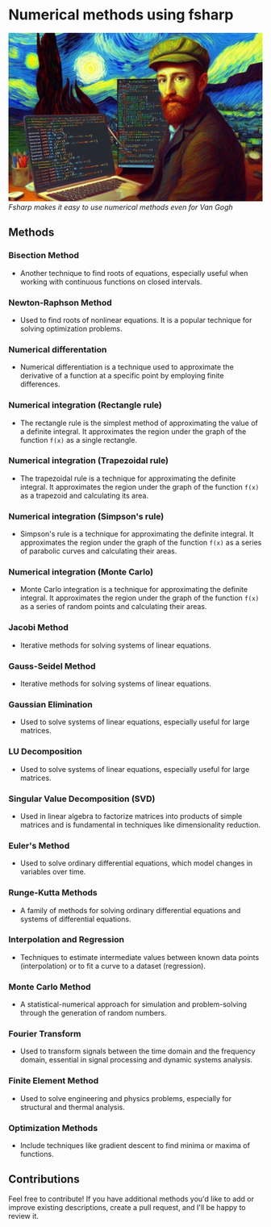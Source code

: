 # Numerical methods using fsharp

![VG using F#](./img/VG.jpeg)
_Fsharp makes it easy to use numerical methods even for Van Gogh_

## Methods

### Bisection Method

- Another technique to find roots of equations, especially useful when working with continuous functions on closed intervals.

### Newton-Raphson Method

- Used to find roots of nonlinear equations. It is a popular technique for solving optimization problems.

### Numerical differentation

- Numerical differentiation is a technique used to approximate the derivative of a function at a specific point by employing finite differences. 

### Numerical integration (Rectangle rule)

- The rectangle rule is the simplest method of approximating the value of a definite integral. It approximates the region under the graph of the function `f(x)` as a single rectangle.

### Numerical integration (Trapezoidal rule)

- The trapezoidal rule is a technique for approximating the definite integral. It approximates the region under the graph of the function `f(x)` as a trapezoid and calculating its area.

### Numerical integration (Simpson's rule)

- Simpson's rule is a technique for approximating the definite integral. It approximates the region under the graph of the function `f(x)` as a series of parabolic curves and calculating their areas.

### Numerical integration (Monte Carlo)

- Monte Carlo integration is a technique for approximating the definite integral. It approximates the region under the graph of the function `f(x)` as a series of random points and calculating their areas.

### Jacobi Method 

- Iterative methods for solving systems of linear equations.

### Gauss-Seidel Method

- Iterative methods for solving systems of linear equations.

### Gaussian Elimination

- Used to solve systems of linear equations, especially useful for large matrices.

### LU Decomposition

- Used to solve systems of linear equations, especially useful for large matrices.

### Singular Value Decomposition (SVD)

- Used in linear algebra to factorize matrices into products of simple matrices and is fundamental in techniques like dimensionality reduction.

### Euler's Method

- Used to solve ordinary differential equations, which model changes in variables over time.

### Runge-Kutta Methods

- A family of methods for solving ordinary differential equations and systems of differential equations.

### Interpolation and Regression

- Techniques to estimate intermediate values between known data points (interpolation) or to fit a curve to a dataset (regression).

### Monte Carlo Method

- A statistical-numerical approach for simulation and problem-solving through the generation of random numbers.

### Fourier Transform

- Used to transform signals between the time domain and the frequency domain, essential in signal processing and dynamic systems analysis.

### Finite Element Method

- Used to solve engineering and physics problems, especially for structural and thermal analysis.

### Optimization Methods

- Include techniques like gradient descent to find minima or maxima of functions.

## Contributions

Feel free to contribute! If you have additional methods you'd like to add or improve existing descriptions, create a pull request, and I'll be happy to review it.
